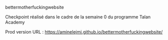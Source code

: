 bettermotherfuckingwebsite

Checkpoint réalisé dans le cadre de la semaine 0 du programme Talan Academy

Prod version URL : https://aminelejmi.github.io/bettermotherfuckingwebsite/
